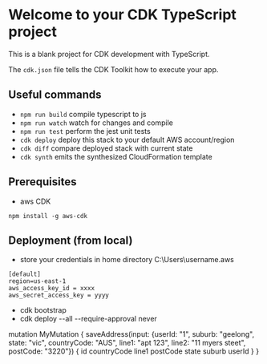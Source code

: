 # Welcome to your CDK TypeScript project

This is a blank project for CDK development with TypeScript.

The `cdk.json` file tells the CDK Toolkit how to execute your app.

## Useful commands

* `npm run build`   compile typescript to js
* `npm run watch`   watch for changes and compile
* `npm run test`    perform the jest unit tests
* `cdk deploy`      deploy this stack to your default AWS account/region
* `cdk diff`        compare deployed stack with current state
* `cdk synth`       emits the synthesized CloudFormation template

## Prerequisites
* aws CDK 
```
npm install -g aws-cdk
```

## Deployment (from local)
* store your credentials in home directory C:\Users\username\.aws
```
[default]
region=us-east-1
aws_access_key_id = xxxx
aws_secret_access_key = yyyy
```
* cdk bootstrap
* cdk deploy --all --require-approval never


mutation MyMutation {
  saveAddress(input: {userId: "1", suburb: "geelong", state: "vic", countryCode: "AUS", line1: "apt 123", line2: "11 myers steet", postCode: "3220"}) {
    id
    countryCode
    line1
    postCode
    state
    suburb
    userId
  }
}

